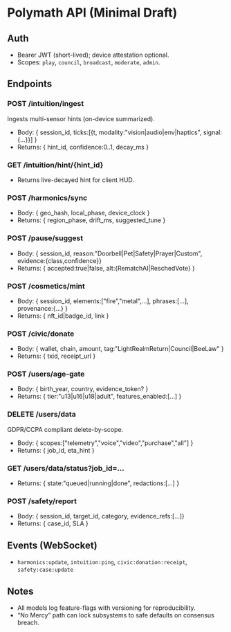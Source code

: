 # Polymath API (Minimal Draft)

## Auth
- Bearer JWT (short-lived); device attestation optional.
- Scopes: `play`, `council`, `broadcast`, `moderate`, `admin`.

## Endpoints

### POST /intuition/ingest
Ingests multi-sensor hints (on-device summarized).
- Body: { session_id, ticks:[{t, modality:"vision|audio|env|haptics", signal:{...}}] }
- Returns: { hint_id, confidence:0..1, decay_ms }

### GET /intuition/hint/{hint_id}
- Returns live-decayed hint for client HUD.

### POST /harmonics/sync
- Body: { geo_hash, local_phase, device_clock }
- Returns: { region_phase, drift_ms, suggested_tune }

### POST /pause/suggest
- Body: { session_id, reason:"Doorbell|Pet|Safety|Prayer|Custom", evidence:{class,confidence}}
- Returns: { accepted:true|false, alt:{RematchAI|ReschedVote} }

### POST /cosmetics/mint
- Body: { session_id, elements:["fire","metal",...], phrases:[...], provenance:{...} }
- Returns: { nft_id|badge_id, link }

### POST /civic/donate
- Body: { wallet, chain, amount, tag:"LightRealmReturn|Council|BeeLaw" }
- Returns: { txid, receipt_url }

### POST /users/age-gate
- Body: { birth_year, country, evidence_token? }
- Returns: { tier:"u13|u16|u18|adult", features_enabled:[...] }

### DELETE /users/data
GDPR/CCPA compliant delete-by-scope.
- Body: { scopes:["telemetry","voice","video","purchase","all"] }
- Returns: { job_id, eta_hint }

### GET /users/data/status?job_id=...
- Returns: { state:"queued|running|done", redactions:[...] }

### POST /safety/report
- Body: { session_id, target_id, category, evidence_refs:[...]}
- Returns: { case_id, SLA }

## Events (WebSocket)
- `harmonics:update`, `intuition:ping`, `civic:donation:receipt`, `safety:case:update`

## Notes
- All models log feature-flags with versioning for reproducibility.
- “No Mercy” path can lock subsystems to safe defaults on consensus breach.

